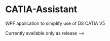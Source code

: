 # CATIA-Assistant
WPF application to simplify use of DS CATIA V5

Currently available only as release -->
